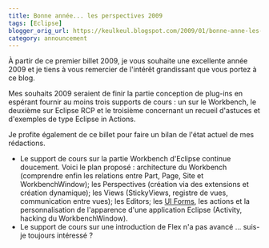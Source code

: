 ```yaml
---
title: Bonne année... les perspectives 2009
tags: [Eclipse]
blogger_orig_url: https://keulkeul.blogspot.com/2009/01/bonne-anne-les-perspectives-2009.html
category: announcement
---
```


À partir de ce premier billet 2009, je vous souhaite une excellente année 2009 et je tiens à vous remercier de l'intérêt grandissant que vous portez à ce blog.

Mes souhaits 2009 seraient de finir la partie conception de plug-ins en espérant fournir au moins trois supports de cours : un sur le Workbench, le deuxième sur Eclipse RCP et le troisième concernant un recueil d'astuces et d'exemples de type Eclipse in Actions.  

Je profite également de ce billet pour faire un bilan de l'état actuel de mes rédactions.

* Le support de cours sur la partie Workbench d'Eclipse continue doucement. Voici le plan proposé : architecture du Workbench (comprendre enfin les relations entre Part, Page, Site et WorkbenchWindow); les Perspectives (création via des extensions et création dynamique); les Views (StickyViews, registre de vues, communication entre vues); les Editors; les [UI Forms](http://www.eclipse.org/articles/Article-Forms/article.html), les actions et la personnalisation de l'apparence d'une application Eclipse (Activity, hacking du WorkbenchWindow).
* Le support de cours sur une introduction de Flex n'a pas avancé ... suis-je toujours intéressé ?